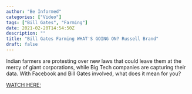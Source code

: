 ```yaml
---
author: "Be Informed"
categories: ["Video"]
tags: ["Bill Gates", "Farming"]
date: 2021-02-20T14:54:50Z
description: ""
title: "Bill Gates Farming WHAT'S GOING ON? Russell Brand"
draft: false
---
```


Indian farmers are protesting over new laws that could leave them at the mercy of giant corporations, while Big Tech companies are capturing their data. With Facebook and Bill Gates involved, what does it mean for you?    

[WATCH HERE:](https://youtu.be/fg0c2x74mgU)  